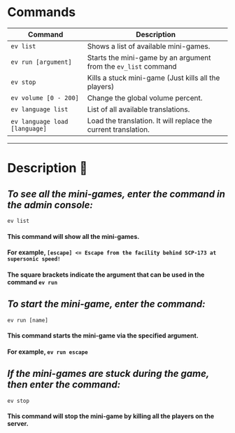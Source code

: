 # Commands

| Command                              | Description                                                    |
|--------------------------------------|----------------------------------------------------------------|
| `ev list`                            | Shows a list of available mini-games.                          |
| `ev run [argument]`                  | Starts the mini-game by an argument from the `ev_list` command |
| `ev stop`                            | Kills a stuck mini-game (Just kills all the players)           |
| `ev volume [0 - 200]`                | Change the global volume percent.                              |
| `ev language list`                   | List of all available translations.                            |
| `ev language load [language]`        | Load the translation. It will replace the current translation. |

----

# Description :frog:
## *To see all the mini-games, enter the command in the admin console:*
``ev list``
#### This command will show all the mini-games.
#### For example, ``[escape] <= Escape from the facility behind SCP-173 at supersonic speed!``
#### The square brackets indicate the argument that can be used in the command ``ev run``

## *To start the mini-game, enter the command:*
``ev run [name]``
#### This command starts the mini-game via the specified argument.
#### For example, ``ev run escape``

## *If the mini-games are stuck during the game, then enter the command:*
``ev stop``
#### This command will stop the mini-game by killing all the players on the server.
